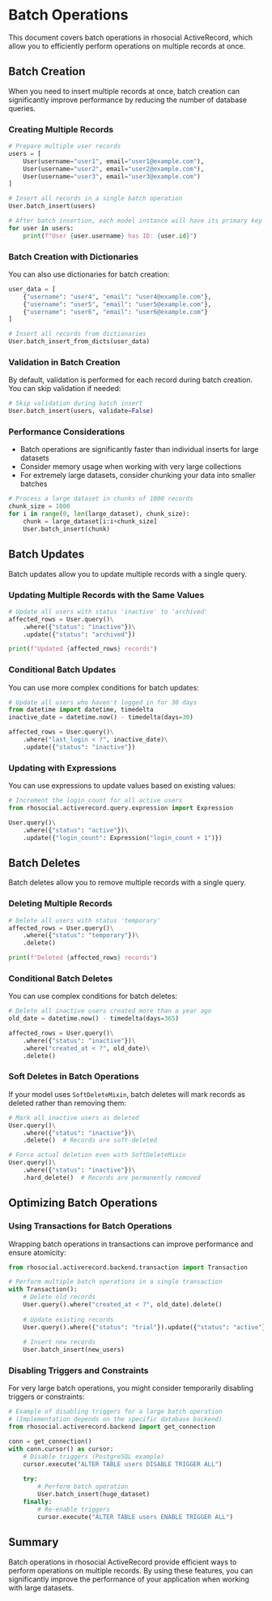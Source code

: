 # Batch Operations

This document covers batch operations in rhosocial ActiveRecord, which allow you to efficiently perform operations on multiple records at once.

## Batch Creation

When you need to insert multiple records at once, batch creation can significantly improve performance by reducing the number of database queries.

### Creating Multiple Records

```python
# Prepare multiple user records
users = [
    User(username="user1", email="user1@example.com"),
    User(username="user2", email="user2@example.com"),
    User(username="user3", email="user3@example.com")
]

# Insert all records in a single batch operation
User.batch_insert(users)

# After batch insertion, each model instance will have its primary key set
for user in users:
    print(f"User {user.username} has ID: {user.id}")
```

### Batch Creation with Dictionaries

You can also use dictionaries for batch creation:

```python
user_data = [
    {"username": "user4", "email": "user4@example.com"},
    {"username": "user5", "email": "user5@example.com"},
    {"username": "user6", "email": "user6@example.com"}
]

# Insert all records from dictionaries
User.batch_insert_from_dicts(user_data)
```

### Validation in Batch Creation

By default, validation is performed for each record during batch creation. You can skip validation if needed:

```python
# Skip validation during batch insert
User.batch_insert(users, validate=False)
```

### Performance Considerations

- Batch operations are significantly faster than individual inserts for large datasets
- Consider memory usage when working with very large collections
- For extremely large datasets, consider chunking your data into smaller batches

```python
# Process a large dataset in chunks of 1000 records
chunk_size = 1000
for i in range(0, len(large_dataset), chunk_size):
    chunk = large_dataset[i:i+chunk_size]
    User.batch_insert(chunk)
```

## Batch Updates

Batch updates allow you to update multiple records with a single query.

### Updating Multiple Records with the Same Values

```python
# Update all users with status 'inactive' to 'archived'
affected_rows = User.query()\
    .where({"status": "inactive"})\
    .update({"status": "archived"})

print(f"Updated {affected_rows} records")
```

### Conditional Batch Updates

You can use more complex conditions for batch updates:

```python
# Update all users who haven't logged in for 30 days
from datetime import datetime, timedelta
inactive_date = datetime.now() - timedelta(days=30)

affected_rows = User.query()\
    .where("last_login < ?", inactive_date)\
    .update({"status": "inactive"})
```

### Updating with Expressions

You can use expressions to update values based on existing values:

```python
# Increment the login_count for all active users
from rhosocial.activerecord.query.expression import Expression

User.query()\
    .where({"status": "active"})\
    .update({"login_count": Expression("login_count + 1")})
```

## Batch Deletes

Batch deletes allow you to remove multiple records with a single query.

### Deleting Multiple Records

```python
# Delete all users with status 'temporary'
affected_rows = User.query()\
    .where({"status": "temporary"})\
    .delete()

print(f"Deleted {affected_rows} records")
```

### Conditional Batch Deletes

You can use complex conditions for batch deletes:

```python
# Delete all inactive users created more than a year ago
old_date = datetime.now() - timedelta(days=365)

affected_rows = User.query()\
    .where({"status": "inactive"})\
    .where("created_at < ?", old_date)\
    .delete()
```

### Soft Deletes in Batch Operations

If your model uses `SoftDeleteMixin`, batch deletes will mark records as deleted rather than removing them:

```python
# Mark all inactive users as deleted
User.query()\
    .where({"status": "inactive"})\
    .delete()  # Records are soft-deleted

# Force actual deletion even with SoftDeleteMixin
User.query()\
    .where({"status": "inactive"})\
    .hard_delete()  # Records are permanently removed
```

## Optimizing Batch Operations

### Using Transactions for Batch Operations

Wrapping batch operations in transactions can improve performance and ensure atomicity:

```python
from rhosocial.activerecord.backend.transaction import Transaction

# Perform multiple batch operations in a single transaction
with Transaction():
    # Delete old records
    User.query().where("created_at < ?", old_date).delete()
    
    # Update existing records
    User.query().where({"status": "trial"}).update({"status": "active"})
    
    # Insert new records
    User.batch_insert(new_users)
```

### Disabling Triggers and Constraints

For very large batch operations, you might consider temporarily disabling triggers or constraints:

```python
# Example of disabling triggers for a large batch operation
# (Implementation depends on the specific database backend)
from rhosocial.activerecord.backend import get_connection

conn = get_connection()
with conn.cursor() as cursor:
    # Disable triggers (PostgreSQL example)
    cursor.execute("ALTER TABLE users DISABLE TRIGGER ALL")
    
    try:
        # Perform batch operation
        User.batch_insert(huge_dataset)
    finally:
        # Re-enable triggers
        cursor.execute("ALTER TABLE users ENABLE TRIGGER ALL")
```

## Summary

Batch operations in rhosocial ActiveRecord provide efficient ways to perform operations on multiple records. By using these features, you can significantly improve the performance of your application when working with large datasets.